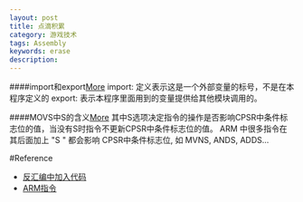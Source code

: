 ```yaml
---
layout: post
title: 点滴积累
category: 游戏技术
tags: Assembly
keywords: erase
description: 
---
```


####import和export[More](http://3y.uu456.com/bp-2b6192176c17sf0e7cd137f7-1.html)
import: 定义表示这是一个外部变量的标号，不是在本程序定义的
export: 表示本程序里面用到的变量提供给其他模块调用的。

####MOVS中S的含义[More](http://zhidao.baidu.com/question/259412836.html)
其中S选项决定指令的操作是否影响CPSR中条件标志位的值，当没有S时指令不更新CPSR中条件标志位的值。
ARM 中很多指令在其后面加上 "S " 都会影响 CPSR中条件标志位, 如 MVNS, ANDS, ADDS...

#Reference

* [反汇编中加入代码](http://zhidao.baidu.com/link?url=uO6GlGQuAXxBugee0x_DFCrMRtdXoR6BUXNobunEKzVxb4DctZgj7gvdqoKpNv9sWFqDdfIobG4YQ-S8_jNHDK)
* [ARM指令](http://blog.csdn.net/testfamily/article/details/29560769)